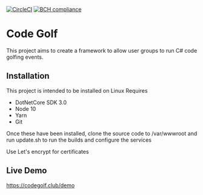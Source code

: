 [![CircleCI](https://circleci.com/gh/luhis/CodeGolf.svg?style=svg)](https://circleci.com/gh/luhis/CodeGolf)
[![BCH compliance](https://bettercodehub.com/edge/badge/luhis/CodeGolf?branch=master)](https://bettercodehub.com/)

# Code Golf

This project aims to create a framework to allow user groups to run C# code golfing events.

## Installation

This project is intended to be installed on Linux
Requires
- DotNetCore SDK 3.0
- Node 10
- Yarn
- Git

Once these have been installed, clone the source code to /var/wwwroot and run update.sh to run the builds and configure the services

Use Let's encrypt for certificates

## Live Demo

https://codegolf.club/demo
